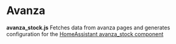 # Avanza

**avanza_stock.js** Fetches data from avanza pages and generates configuration for the [HomeAssistant avanza_stock component](https://github.com/custom-components/sensor.avanza_stock)
